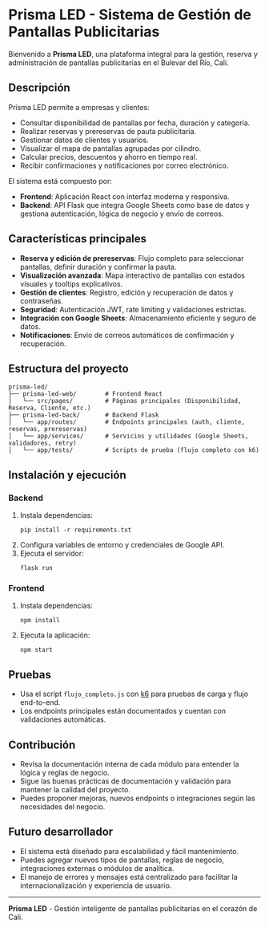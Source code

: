 # Prisma LED - Sistema de Gestión de Pantallas Publicitarias

Bienvenido a **Prisma LED**, una plataforma integral para la gestión, reserva y administración de pantallas publicitarias en el Bulevar del Río, Cali.

## Descripción

Prisma LED permite a empresas y clientes:
- Consultar disponibilidad de pantallas por fecha, duración y categoría.
- Realizar reservas y prereservas de pauta publicitaria.
- Gestionar datos de clientes y usuarios.
- Visualizar el mapa de pantallas agrupadas por cilindro.
- Calcular precios, descuentos y ahorro en tiempo real.
- Recibir confirmaciones y notificaciones por correo electrónico.

El sistema está compuesto por:
- **Frontend**: Aplicación React con interfaz moderna y responsiva.
- **Backend**: API Flask que integra Google Sheets como base de datos y gestiona autenticación, lógica de negocio y envío de correos.

## Características principales

- **Reserva y edición de prereservas**: Flujo completo para seleccionar pantallas, definir duración y confirmar la pauta.
- **Visualización avanzada**: Mapa interactivo de pantallas con estados visuales y tooltips explicativos.
- **Gestión de clientes**: Registro, edición y recuperación de datos y contraseñas.
- **Seguridad**: Autenticación JWT, rate limiting y validaciones estrictas.
- **Integración con Google Sheets**: Almacenamiento eficiente y seguro de datos.
- **Notificaciones**: Envío de correos automáticos de confirmación y recuperación.

## Estructura del proyecto

```
prisma-led/
├── prisma-led-web/        # Frontend React
│   └── src/pages/         # Páginas principales (Disponibilidad, Reserva, Cliente, etc.)
├── prisma-led-back/       # Backend Flask
│   └── app/routes/        # Endpoints principales (auth, cliente, reservas, prereservas)
│   └── app/services/      # Servicios y utilidades (Google Sheets, validadores, retry)
│   └── app/tests/         # Scripts de prueba (flujo completo con k6)
```

## Instalación y ejecución

### Backend

1. Instala dependencias:
   ```
   pip install -r requirements.txt
   ```
2. Configura variables de entorno y credenciales de Google API.
3. Ejecuta el servidor:
   ```
   flask run
   ```

### Frontend

1. Instala dependencias:
   ```
   npm install
   ```
2. Ejecuta la aplicación:
   ```
   npm start
   ```

## Pruebas

- Usa el script `flujo_completo.js` con [k6](https://k6.io/) para pruebas de carga y flujo end-to-end.
- Los endpoints principales están documentados y cuentan con validaciones automáticas.

## Contribución

- Revisa la documentación interna de cada módulo para entender la lógica y reglas de negocio.
- Sigue las buenas prácticas de documentación y validación para mantener la calidad del proyecto.
- Puedes proponer mejoras, nuevos endpoints o integraciones según las necesidades del negocio.

## Futuro desarrollador

- El sistema está diseñado para escalabilidad y fácil mantenimiento.
- Puedes agregar nuevos tipos de pantallas, reglas de negocio, integraciones externas o módulos de analítica.
- El manejo de errores y mensajes está centralizado para facilitar la internacionalización y experiencia de usuario.

---

**Prisma LED** - Gestión inteligente de pantallas publicitarias en el corazón de Cali.

